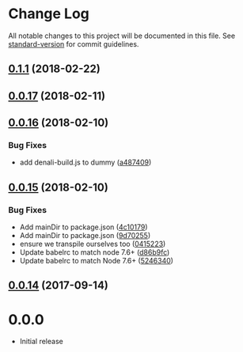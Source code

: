 # Change Log

All notable changes to this project will be documented in this file. See [standard-version](https://github.com/conventional-changelog/standard-version) for commit guidelines.

<a name="0.1.1"></a>
## [0.1.1](https://github.com/denali-js/babel/compare/v0.0.17...v0.1.1) (2018-02-22)



<a name="0.0.17"></a>
## [0.0.17](https://github.com/denali-js/denali-babel/compare/v0.0.16...v0.0.17) (2018-02-11)



<a name="0.0.16"></a>
## [0.0.16](https://github.com/denali-js/denali-babel/compare/v0.0.15...v0.0.16) (2018-02-10)


### Bug Fixes

* add denali-build.js to dummy ([a487409](https://github.com/denali-js/denali-babel/commit/a487409))



<a name="0.0.15"></a>
## [0.0.15](https://github.com/denali-js/denali-babel/compare/v0.0.14...v0.0.15) (2018-02-10)


### Bug Fixes

* Add mainDir to package.json ([4c10179](https://github.com/denali-js/denali-babel/commit/4c10179))
* Add mainDir to package.json ([9d70255](https://github.com/denali-js/denali-babel/commit/9d70255))
* ensure we transpile ourselves too ([0415223](https://github.com/denali-js/denali-babel/commit/0415223))
* Update babelrc to match node 7.6+ ([d86b9fc](https://github.com/denali-js/denali-babel/commit/d86b9fc))
* Update babelrc to match Node 7.6+ ([5246340](https://github.com/denali-js/denali-babel/commit/5246340))



<a name="0.0.14"></a>
## [0.0.14](https://github.com/denali-js/denali-babel/compare/v0.0.13...v0.0.14) (2017-09-14)



# 0.0.0

* Initial release
